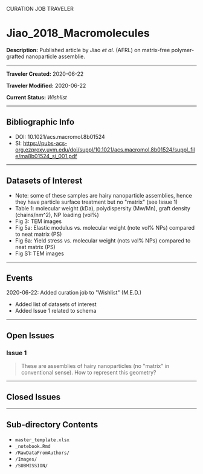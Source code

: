 CURATION JOB TRAVELER

# Jiao_2018_Macromolecules

**Description:** Published article by Jiao *et al.* (AFRL) on matrix-free polymer-grafted nanoparticle assemblie.

---

**Traveler Created:** 2020-06-22

**Traveler Modified:** 2020-06-22

**Current Status:** *Wishlist*

---

## Bibliographic Info

* DOI: 10.1021/acs.macromol.8b01524
* SI: https://pubs-acs-org.ezproxy.uvm.edu/doi/suppl/10.1021/acs.macromol.8b01524/suppl_file/ma8b01524_si_001.pdf

---

## Datasets of Interest

* Note: some of these samples are hairy nanoparticle assemblies, hence they have particle surface treatment but no "matrix" (see Issue 1)
* Table 1: molecular weight (kDa), polydispersity (Mw/Mn), graft density (chains/nm^2), NP loading (vol%)
* Fig 3: TEM images
* Fig 5a: Elastic modulus vs. molecular weight (note vol% NPs) compared to neat matrix (PS)
* Fig 6a: Yield stress vs. molecular weight (nots vol% NPs) compared to neat matrix (PS)
* Fig S1: TEM images


---

## Events

2020-06-22: Added curation job to "Wishlist" (M.E.D.)
* Added list of datasets of interest
* Added Issue 1 related to schema




---

## Open Issues

### Issue 1

> These are assemblies of hairy nanoparticles (no "matrix" in conventional sense). How to represent this geometry?


---

## Closed Issues



---

## Sub-directory Contents

* `master_template.xlsx`
* `_notebook.Rmd`
* `/RawDataFromAuthors/`
* `/Images/`
* `/SUBMISSION/`
